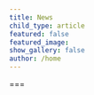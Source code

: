 ```yaml
---
title: News
child_type: article
featured: false
featured_image: 
show_gallery: false
author: /home
---
```


===
